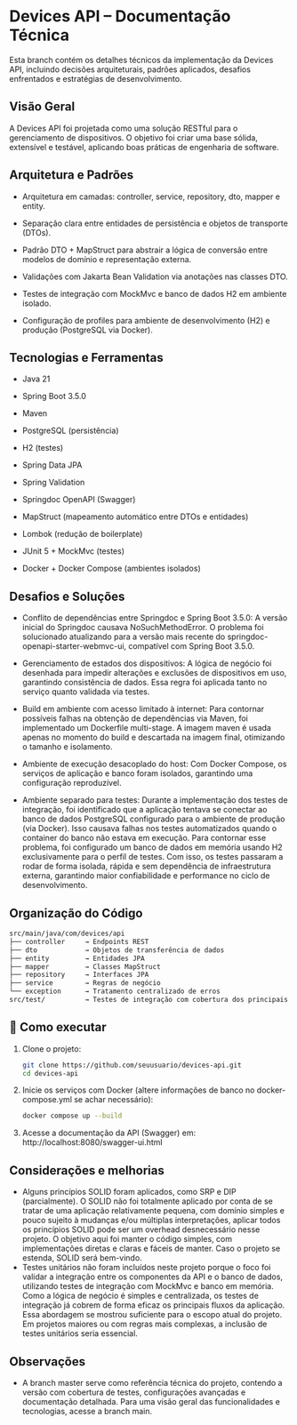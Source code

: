 # Devices API – Documentação Técnica
Esta branch contém os detalhes técnicos da implementação da Devices API, incluindo decisões arquiteturais, padrões aplicados, desafios enfrentados e estratégias de desenvolvimento.

## Visão Geral
A Devices API foi projetada como uma solução RESTful para o gerenciamento de dispositivos. O objetivo foi criar uma base sólida, extensível e testável, aplicando boas práticas de engenharia de software.

## Arquitetura e Padrões
- Arquitetura em camadas: controller, service, repository, dto, mapper e entity.

- Separação clara entre entidades de persistência e objetos de transporte (DTOs).

- Padrão DTO + MapStruct para abstrair a lógica de conversão entre modelos de domínio e representação externa.

- Validações com Jakarta Bean Validation via anotações nas classes DTO.

- Testes de integração com MockMvc e banco de dados H2 em ambiente isolado.

- Configuração de profiles para ambiente de desenvolvimento (H2) e produção (PostgreSQL via Docker).

## Tecnologias e Ferramentas
- Java 21

- Spring Boot 3.5.0

- Maven

- PostgreSQL (persistência)

- H2 (testes)

- Spring Data JPA

- Spring Validation

- Springdoc OpenAPI (Swagger)

- MapStruct (mapeamento automático entre DTOs e entidades)

- Lombok (redução de boilerplate)

- JUnit 5 + MockMvc (testes)

- Docker + Docker Compose (ambientes isolados)

## Desafios e Soluções
- Conflito de dependências entre Springdoc e Spring Boot 3.5.0:
A versão inicial do Springdoc causava NoSuchMethodError. O problema foi solucionado atualizando para a versão mais recente do springdoc-openapi-starter-webmvc-ui, compatível com Spring Boot 3.5.0.

- Gerenciamento de estados dos dispositivos:
A lógica de negócio foi desenhada para impedir alterações e exclusões de dispositivos em uso, garantindo consistência de dados. Essa regra foi aplicada tanto no serviço quanto validada via testes.

- Build em ambiente com acesso limitado à internet:
Para contornar possíveis falhas na obtenção de dependências via Maven, foi implementado um Dockerfile multi-stage. A imagem maven é usada apenas no momento do build e descartada na imagem final, otimizando o tamanho e isolamento.

- Ambiente de execução desacoplado do host:
Com Docker Compose, os serviços de aplicação e banco foram isolados, garantindo uma configuração reproduzível.

- Ambiente separado para testes:
Durante a implementação dos testes de integração, foi identificado que a aplicação tentava se conectar ao banco de dados PostgreSQL configurado para o ambiente de produção (via Docker). Isso causava falhas nos testes automatizados
quando o container do banco não estava em execução. Para contornar esse problema, foi configurado um banco de dados em memória usando H2 exclusivamente para o perfil de testes. Com isso, os testes passaram a rodar de forma isolada,
rápida e sem dependência de infraestrutura externa, garantindo maior confiabilidade e performance no ciclo de desenvolvimento.

## Organização do Código
  ```bash
  src/main/java/com/devices/api
  ├── controller     → Endpoints REST
  ├── dto            → Objetos de transferência de dados
  ├── entity         → Entidades JPA
  ├── mapper         → Classes MapStruct
  ├── repository     → Interfaces JPA
  ├── service        → Regras de negócio
  └── exception      → Tratamento centralizado de erros
  src/test/          → Testes de integração com cobertura dos principais fluxos
  ```

## 🚀 Como executar

1. Clone o projeto:
   ```bash
   git clone https://github.com/seuusuario/devices-api.git
   cd devices-api
2. Inicie os serviços com Docker (altere informações de banco no docker-compose.yml se achar necessário):
   ```bash
   docker compose up --build
3. Acesse a documentação da API (Swagger) em: http://localhost:8080/swagger-ui.html

## Considerações e melhorias
- Alguns princípios SOLID foram aplicados, como SRP e DIP (parcialmente). O SOLID não foi totalmente aplicado por conta de se tratar de uma aplicação relativamente pequena, com domínio simples e pouco sujeito à mudanças e/ou múltiplas interpretações,
aplicar todos os princípios SOLID pode ser um overhead desnecessário nesse projeto. O objetivo aqui foi manter o código simples, com implementações diretas e claras e fáceis de manter. Caso o projeto se estenda, SOLID será bem-vindo.
- Testes unitários não foram incluídos neste projeto porque o foco foi validar a integração entre os componentes da API e o banco de dados, utilizando testes de integração com MockMvc e banco em memória. Como a lógica de negócio é simples e centralizada,
os testes de integração já cobrem de forma eficaz os principais fluxos da aplicação. Essa abordagem se mostrou suficiente para o escopo atual do projeto. Em projetos maiores ou com regras mais complexas, a inclusão de testes unitários seria essencial.

## Observações
- A branch master serve como referência técnica do projeto, contendo a versão com cobertura de testes, configurações avançadas e documentação detalhada. Para uma visão geral das funcionalidades e tecnologias, acesse a branch main.

